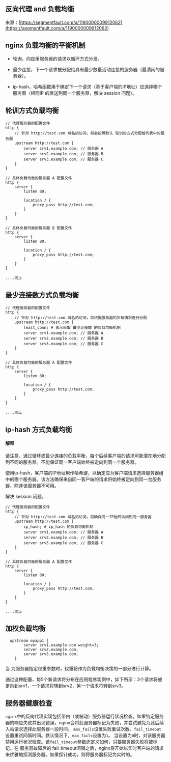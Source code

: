 ## 反向代理 and 负载均衡

来源：[https://segmentfault.com/a/1190000009912062](https://segmentfault.com/a/1190000009912062)


## nginx 负载均衡的平衡机制

* 轮询，向应用服务器的请求以循环方式分发。

* 最少连接，下一个请求被分配给具有最少数量活动连接的服务器（最清闲的服务器）。

* ip-hash，哈希函数用于确定下一个请求（基于客户端的IP地址）应选择哪个服务器（相同IP 的发送到同一个服务器，解决 session 问题）。


## 轮训方式负载均衡

```nginx
// 代理服务器的配置文件
http {
    // 针对 http://test.com 域名的访问，将会按照默认 轮训的方式分配给列表中的服务器
    upstream http://test.com { 
        server srv1.example.com; // 服务器 A 
        server srv2.example.com; // 服务器 B
        server srv3.example.com; // 服务器 C
    }
}

// 具体负载均衡的服务器 A 配置文件
http {
    server { 
        listen 80;

        location / { 
            proxy_pass http://test.com; 
        } 
    } 
}

// 具体负载均衡的服务器 B 配置文件
http {
    server { 
        listen 80;

        location / { 
            proxy_pass http://test.com; 
        } 
    } 
}

....同上
```
## 最少连接数方式负载均衡

```nginx
// 代理服务器的配置文件
http {
    // 针对 http://test.com 域名的访问，将根据服务器的负载情况进行分配
    upstream http://test.com {
        least_conn; # 表示采取 最少连接数 的负载均衡机制
        server srv1.example.com; // 服务器 A 
        server srv2.example.com; // 服务器 B
        server srv3.example.com; // 服务器 C
    }
}

// 具体负载均衡的服务器 A 配置文件
http {
    server { 
        listen 80;

        location / { 
            proxy_pass http://test.com; 
        } 
    } 
}

....同上
```
## ip-hash 方式负载均衡
#### 解释

请注意，通过循环或最少连接的负载平衡，每个后续客户端的请求可能潜在地分配到不同的服务器。不能保证同一客户端始终被定向到同一个服务器。

使用ip-hash，客户端的IP地址用作哈希键，以确定应为客户端请求选择服务器组中的哪个服务器。该方法确保来自同一客户端的请求将始终被定向到同一台服务器，除非该服务器不可用。

解决 session 问题。

```nginx
// 代理服务器的配置文件
http {
    // 针对 http://test.com 域名的访问，将确保同一IP始终访问到同一服务器
    upstream http://test.com {
        ip_hash; # ip_hash 的负载均衡机制
        server srv1.example.com; // 服务器 A 
        server srv2.example.com; // 服务器 B
        server srv3.example.com; // 服务器 C
    }
}

// 具体负载均衡的服务器 A 配置文件
http {
    server { 
        listen 80;

        location / { 
            proxy_pass http://test.com; 
        } 
    } 
}

....同上
```
## 加权负载均衡

```nginx
  upstream myapp1 {
        server srv1.example.com weight=3;
        server srv2.example.com;
        server srv3.example.com;
    }
```

当 为服务器指定权重参数时，权重将作为负载均衡决策的一部分进行计算。

通过这种配置，每5个新请求将分布在应用程序实例中，如下所示：3个请求将被定向到srv1，一个请求将转到srv2，另一个请求将转到srv3。
## 服务器健康检查
`nginx`中的反向代理实现包括带内（或被动）服务器运行状况检查。如果特定服务器的响应失败并出现错误，nginx会将此服务器标记为失败，并尝试避免为此后续入站请求选择此服务器一段时间。
`max_fails`设置失败重试次数。`fail_timeout`设置重试间隔时间。默认情况下，`max_fails`设置为`1`。 当设置为`0`时，对该服务器禁用运行状况检查。该`fail_timeout`参数还定义如何，只要服务器失败将被标记。在 服务器故障后的 fail_timeout间隔之后，nginx将开始以实时客户端的请求来优雅地探测服务器。如果探针成功，则将服务器标记为实时的。
